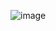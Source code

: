 ![image](https://github.com/ilrexho2011/Project-EULER-Possible-Solutions-Problems-201_to_300/assets/61479363/a536c14d-b903-4ebe-abf7-dd68cc89b01c)

